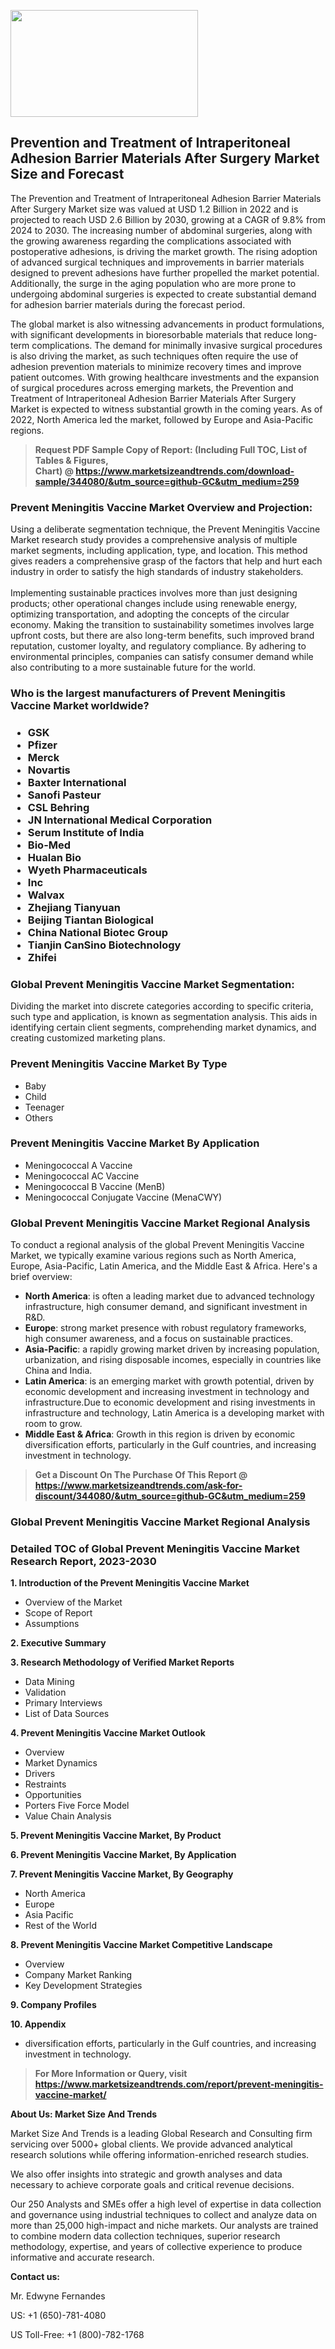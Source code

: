 <p><img class="alignnone size-medium wp-image-20088" src="https://ffe5etoiles.com/wp-content/uploads/2024/12/MST1-300x171.png" alt="" width="300" height="171" /></p><h2>Prevention and Treatment of Intraperitoneal Adhesion Barrier Materials After Surgery Market Size and Forecast</h2><p>The Prevention and Treatment of Intraperitoneal Adhesion Barrier Materials After Surgery Market size was valued at USD 1.2 Billion in 2022 and is projected to reach USD 2.6 Billion by 2030, growing at a CAGR of 9.8% from 2024 to 2030. The increasing number of abdominal surgeries, along with the growing awareness regarding the complications associated with postoperative adhesions, is driving the market growth. The rising adoption of advanced surgical techniques and improvements in barrier materials designed to prevent adhesions have further propelled the market potential. Additionally, the surge in the aging population who are more prone to undergoing abdominal surgeries is expected to create substantial demand for adhesion barrier materials during the forecast period.</p><p>The global market is also witnessing advancements in product formulations, with significant developments in bioresorbable materials that reduce long-term complications. The demand for minimally invasive surgical procedures is also driving the market, as such techniques often require the use of adhesion prevention materials to minimize recovery times and improve patient outcomes. With growing healthcare investments and the expansion of surgical procedures across emerging markets, the Prevention and Treatment of Intraperitoneal Adhesion Barrier Materials After Surgery Market is expected to witness substantial growth in the coming years. As of 2022, North America led the market, followed by Europe and Asia-Pacific regions.</p></p><blockquote id="" class=""><strong>Request PDF Sample Copy of Report: (Including Full TOC, List of Tables &amp; Figures, Chart)&nbsp;@&nbsp;<strong><a href="https://www.marketsizeandtrends.com/download-sample/344080/&utm_source=github-GC&utm_medium=259" target="_blank">https://www.marketsizeandtrends.com/download-sample/344080/&utm_source=github-GC&utm_medium=259</a></strong></strong></blockquote><h3 id="" class="">Prevent Meningitis Vaccine Market&nbsp;Overview and Projection:</h3><p id="" class="">Using a deliberate segmentation technique, the Prevent Meningitis Vaccine Market research study provides a comprehensive analysis of multiple market segments, including application, type, and location. This method gives readers a comprehensive grasp of the factors that help and hurt each industry in order to satisfy the high standards of industry stakeholders. <br /> <br />Implementing sustainable practices involves more than just designing products; other operational changes include using renewable energy, optimizing transportation, and adopting the concepts of the circular economy. Making the transition to sustainability sometimes involves large upfront costs, but there are also long-term benefits, such improved brand reputation, customer loyalty, and regulatory compliance. By adhering to environmental principles, companies can satisfy consumer demand while also contributing to a more sustainable future for the world.</p><h3 id="" class="">Who is the largest manufacturers of&nbsp;Prevent Meningitis Vaccine Market worldwide?</h3><h3 class=""><p><ul><li>GSK </li><li> Pfizer </li><li> Merck </li><li> Novartis </li><li> Baxter International </li><li> Sanofi Pasteur </li><li> CSL Behring </li><li> JN International Medical Corporation </li><li> Serum Institute of India </li><li> Bio-Med </li><li> Hualan Bio </li><li> Wyeth Pharmaceuticals </li><li> Inc </li><li> Walvax </li><li> Zhejiang Tianyuan </li><li> Beijing Tiantan Biological </li><li> China National Biotec Group </li><li> Tianjin CanSino Biotechnology </li><li> Zhifei</li></ul></p></h3><h3 id="" class="">Global&nbsp;Prevent Meningitis Vaccine Market Segmentation:</h3><p id="" class="">Dividing the market into discrete categories according to specific criteria, such type and application, is known as segmentation analysis. This aids in identifying certain client segments, comprehending market dynamics, and creating customized marketing plans.</p><h3 id="" class="">Prevent Meningitis Vaccine Market&nbsp;By Type</h3><p><p><ul><li>Baby</li><li> Child</li><li> Teenager</li><li> Others</p></li></ul></p></p><h3 id="" class="">Prevent Meningitis Vaccine Market&nbsp;By Application</h3><p class=""><p><ul><li>Meningococcal A Vaccine</li><li> Meningococcal AC Vaccine</li><li> Meningococcal B Vaccine (MenB)</li><li> Meningococcal Conjugate Vaccine (MenaCWY)</li></ul></p></p><h3 id="" class="">Global Prevent Meningitis Vaccine Market Regional Analysis</h3><p id="" class="">To conduct a regional analysis of the global Prevent Meningitis Vaccine Market, we typically examine various regions such as North America, Europe, Asia-Pacific, Latin America, and the Middle East &amp; Africa. Here's a brief overview:</p><ul><li><strong>North America</strong>: is often a leading market due to advanced technology infrastructure, high consumer demand, and significant investment in R&amp;D.</li><li><strong>Europe</strong>: strong market presence with robust regulatory frameworks, high consumer awareness, and a focus on sustainable practices.</li><li><strong>Asia-Pacific</strong>: a rapidly growing market driven by increasing population, urbanization, and rising disposable incomes, especially in countries like China and India.</li><li><strong>Latin America</strong>: is an emerging market with growth potential, driven by economic development and increasing investment in technology and infrastructure.Due to economic development and rising investments in infrastructure and technology, Latin America is a developing market with room to grow.</li><li><strong>Middle East &amp; Africa</strong>: Growth in this region is driven by economic diversification efforts, particularly in the Gulf countries, and increasing investment in technology.</li></ul><blockquote id="" class=""><strong>Get a Discount On The Purchase Of This Report @ <strong><a href="https://www.marketsizeandtrends.com/ask-for-discount/344080/&utm_source=github-GC&utm_medium=259" target="_blank">https://www.marketsizeandtrends.com/ask-for-discount/344080/&utm_source=github-GC&utm_medium=259</a></strong></strong></blockquote><h3 id="" class="">Global Prevent Meningitis Vaccine Market Regional Analysis</h3><h3 id="" class="">Detailed TOC of Global Prevent Meningitis Vaccine Market Research Report, 2023-2030</h3><p id="" class=""><strong>1. Introduction of the Prevent Meningitis Vaccine Market</strong></p><ul><li>Overview of the Market</li><li>Scope of Report</li><li>Assumptions</li></ul><p id="" class=""><strong>2. Executive Summary</strong></p><p id="" class=""><strong>3. Research Methodology of Verified Market Reports</strong></p><ul><li>Data Mining</li><li>Validation</li><li>Primary Interviews</li><li>List of Data Sources</li></ul><p id="" class=""><strong>4. Prevent Meningitis Vaccine Market Outlook</strong></p><ul><li>Overview</li><li>Market Dynamics</li><li>Drivers</li><li>Restraints</li><li>Opportunities</li><li>Porters Five Force Model</li><li>Value Chain Analysis</li></ul><p id="" class=""><strong>5. Prevent Meningitis Vaccine Market, By Product</strong></p><p id="" class=""><strong>6. Prevent Meningitis Vaccine Market, By Application</strong></p><p id="" class=""><strong>7. Prevent Meningitis Vaccine Market, By Geography</strong></p><ul><li>North America</li><li>Europe</li><li>Asia Pacific</li><li>Rest of the World</li></ul><p id="" class=""><strong>8. Prevent Meningitis Vaccine Market Competitive Landscape</strong></p><ul><li>Overview</li><li>Company Market Ranking</li><li>Key Development Strategies</li></ul><p id="" class=""><strong>9. Company Profiles</strong></p><p id="" class=""><strong>10. Appendix</strong></p><ul><li>diversification efforts, particularly in the Gulf countries, and increasing investment in technology.</li></ul><blockquote id="" class=""><strong>For More Information or Query, visit <strong><strong><a href="https://www.marketsizeandtrends.com/report/prevent-meningitis-vaccine-market/" target="_blank">https://www.marketsizeandtrends.com/report/prevent-meningitis-vaccine-market/</a></strong></strong></strong></blockquote><p id="" class=""><strong>About Us: Market Size And Trends</strong></p><p id="" class="">Market Size And Trends is a leading Global Research and Consulting firm servicing over 5000+ global clients. We provide advanced analytical research solutions while offering information-enriched research studies.</p><p id="" class="">We also offer insights into strategic and growth analyses and data necessary to achieve corporate goals and critical revenue decisions.</p><p id="" class="">Our 250 Analysts and SMEs offer a high level of expertise in data collection and governance using industrial techniques to collect and analyze data on more than 25,000 high-impact and niche markets. Our analysts are trained to combine modern data collection techniques, superior research methodology, expertise, and years of collective experience to produce informative and accurate research.</p><p id="" class=""><strong>Contact us:</strong></p><p id="" class="">Mr. Edwyne Fernandes</p><p id="" class="">US: +1 (650)-781-4080</p><p id="" class="">US Toll-Free: +1 (800)-782-1768</p>
